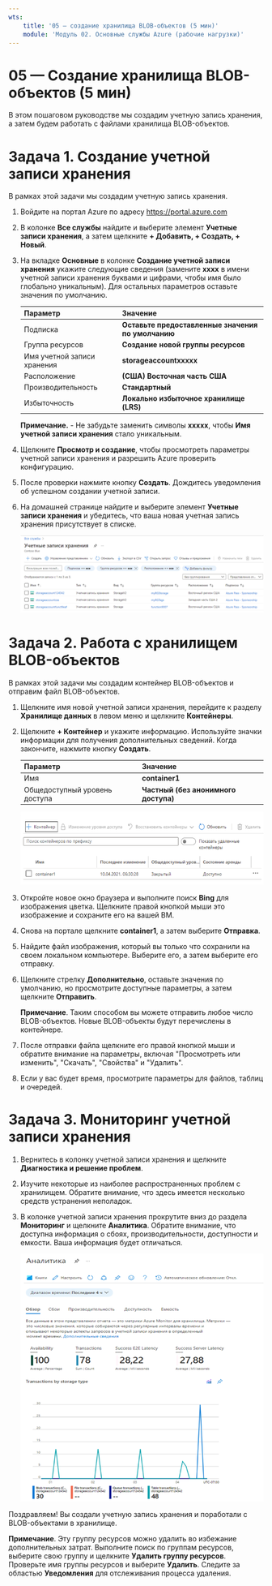 ```yaml
---
wts:
    title: '05 — создание хранилища BLOB-объектов (5 мин)'
    module: 'Модуль 02. Основные службы Azure (рабочие нагрузки)'
---
```

# 05 — Создание хранилища BLOB-объектов (5 мин)

В этом пошаговом руководстве мы создадим учетную запись хранения, а затем будем работать с файлами хранилища BLOB-объектов.

# Задача 1. Создание учетной записи хранения 

В рамках этой задачи мы создадим учетную запись хранения. 

1. Войдите на портал Azure по адресу <a href="https://portal.azure.com" target="_blank"><span style="color: #0066cc;" color="#0066cc">https://portal.azure.com</span></a>

2. В колонке **Все службы** найдите и выберите элемент **Учетные записи хранения**, а затем щелкните **+ Добавить, + Создать, + Новый**. 

3. На вкладке **Основные** в колонке **Создание учетной записи хранения** укажите следующие сведения (замените **xxxx** в имени учетной записи хранения буквами и цифрами, чтобы имя было глобально уникальным). Для остальных параметров оставьте значения по умолчанию.

    | Параметр | Значение | 
    | --- | --- |
    | Подписка | **Оставьте предоставленные значения по умолчанию** |
    | Группа ресурсов | **Создание новой группы ресурсов** |
    | Имя учетной записи хранения | **storageaccountxxxxx** |
    | Расположение | **(США) Восточная часть США**  |
    | Производительность | **Стандартный** |
    | Избыточность | **Локально избыточное хранилище (LRS)** |
    
    **Примечание.** - Не забудьте заменить символы **xxxxx**, чтобы **Имя учетной записи хранения** стало уникальным.

5. Щелкните **Просмотр и создание**, чтобы просмотреть параметры учетной записи хранения и разрешить Azure проверить конфигурацию. 

6. После проверки нажмите кнопку **Создать**. Дождитесь уведомления об успешном создании учетной записи. 

7. На домашней странице найдите и выберите элемент **Учетные записи хранения** и убедитесь, что ваша новая учетная запись хранения присутствует в списке.

    ![Снимок экрана: вновь созданная учетная запись хранения на портале Azure.](../images/0401.png)

# Задача 2. Работа с хранилищем BLOB-объектов

В рамках этой задачи мы создадим контейнер BLOB-объектов и отправим файл BLOB-объектов. 

1. Щелкните имя новой учетной записи хранения, перейдите к разделу **Хранилище данных** в левом меню и щелкните **Контейнеры**.

2. Щелкните **+ Контейнер** и укажите информацию. Используйте значки информации для получения дополнительных сведений. Когда закончите, нажмите кнопку **Создать**.


    | Параметр | Значение |
    | --- | --- |
    | Имя | **container1**  |
    | Общедоступный уровень доступа| **Частный (без анонимного доступа)** |
  

    ![Снимок экрана: вновь созданный контейнер BLOB-объектов в учетной записи хранения на портале Azure.](../images/0402.png)

4. Откройте новое окно браузера и выполните поиск **Bing** для изображения цветка. Щелкните правой кнопкой мыши это изображение и сохраните его на вашей ВМ. 

6. Снова на портале щелкните **container1**, а затем выберите **Отправка**.

5. Найдите файл изображения, который вы только что сохранили на своем локальном компьютере. Выберите его, а затем выберите его отправку.

   
6. Щелкните стрелку **Дополнительно**, оставьте значения по умолчанию, но просмотрите доступные параметры, а затем щелкните **Отправить**.

    **Примечание**. Таким способом вы можете отправить любое число BLOB-объектов. Новые BLOB-объекты будут перечислены в контейнере.

7. После отправки файла щелкните его правой кнопкой мыши и обратите внимание на параметры, включая "Просмотреть или изменить", "Скачать", "Свойства" и "Удалить". 

8. Если у вас будет время, просмотрите параметры для файлов, таблиц и очередей.

# Задача 3. Мониторинг учетной записи хранения

1. Вернитесь в колонку учетной записи хранения и щелкните **Диагностика и решение проблем**. 

2. Изучите некоторые из наиболее распространенных проблем с хранилищем. Обратите внимание, что здесь имеется несколько средств устранения неполадок.

3. В колонке учетной записи хранения прокрутите вниз до раздела **Мониторинг** и щелкните **Аналитика**. Обратите внимание, что доступна информация о сбоях, производительности, доступности и емкости. Ваша информация будет отличаться.

    ![Снимок экрана: страница "Аналитика" учетной записи хранения.](../images/0403.PNG)

Поздравляем! Вы создали учетную запись хранения и поработали с BLOB-объектами в хранилище.

**Примечание**. Эту группу ресурсов можно удалить во избежание дополнительных затрат. Выполните поиск по группам ресурсов, выберите свою группу и щелкните **Удалить группу ресурсов**. Проверьте имя группы ресурсов и выберите **Удалить**. Следите за областью **Уведомления** для отслеживания процесса удаления.
